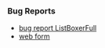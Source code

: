 ### Bug Reports

- [bug report ListBoxerFull](https://docs.google.com/spreadsheets/d/17cFhhi-PR9b-kc-Ryoy0qiON1TewwIj0/edit?usp=sharing&ouid=118236716650174727159&rtpof=true&sd=true)
- [web form](https://docs.google.com/spreadsheets/d/19mYC0k-rsdnfbDiH5UU_H2k_r5Vkiq48_iwdZD8SYaU/edit?usp=sharing)
